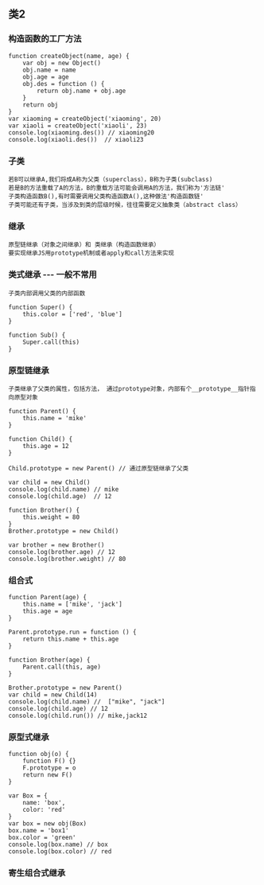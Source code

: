 ## 类2
### 构造函数的工厂方法
```
function createObject(name, age) {
    var obj = new Object()
    obj.name = name
    obj.age = age
    obj.des = function () {
        return obj.name + obj.age
    }
    return obj
}
var xiaoming = createObject('xiaoming', 20)
var xiaoli = createObject('xiaoli', 23)
console.log(xiaoming.des()) // xiaoming20
console.log(xiaoli.des())  // xiaoli23
```

### 子类

	若B可以继承A,我们将成A称为父类（superclass），B称为子类(subclass)
	若是B的方法重载了A的方法，B的重载方法可能会调用A的方法，我们称为'方法链'
	子类构造函数B(),有时需要调用父类构造函数A(),这种做法'构造函数链'
	子类可能还有子类，当涉及到类的层级时候，往往需要定义抽象类（abstract class）

### 继承
	原型链继承（对象之间继承）和 类继承（构造函数继承）
	要实现继承JS用prototype机制或者apply和call方法来实现

### 类式继承 --- 一般不常用
	子类内部调用父类的内部函数
```
function Super() {
    this.color = ['red', 'blue']
}

function Sub() {
    Super.call(this)
}
```
### 原型链继承
	子类继承了父类的属性，包括方法， 通过prototype对象，内部有个__prototype__指针指向原型对象
```
function Parent() {
    this.name = 'mike'
}

function Child() {
    this.age = 12
}

Child.prototype = new Parent() // 通过原型链继承了父类

var child = new Child()
console.log(child.name) // mike
console.log(child.age)  // 12

function Brother() {
    this.weight = 80
}
Brother.prototype = new Child()

var brother = new Brother()
console.log(brother.age) // 12
console.log(brother.weight) // 80
```

### 组合式
```
function Parent(age) {
    this.name = ['mike', 'jack']
    this.age = age
}

Parent.prototype.run = function () {
    return this.name + this.age
}

function Brother(age) {
    Parent.call(this, age)
}

Brother.prototype = new Parent()
var child = new Child(14)
console.log(child.name) //  ["mike", "jack"]
console.log(child.age) // 12
console.log(child.run()) // mike,jack12
```
### 原型式继承
```
function obj(o) {
    function F() {}
    F.prototype = o
    return new F()
}

var Box = {
    name: 'box',
    color: 'red'
}
var box = new obj(Box)
box.name = 'box1'
box.color = 'green'
console.log(box.name) // box
console.log(box.color) // red
```
### 寄生组合式继承